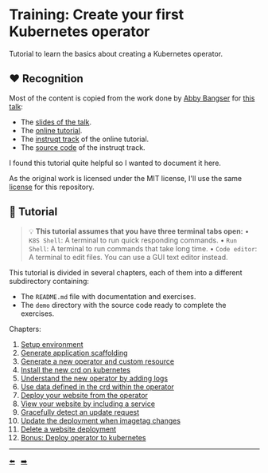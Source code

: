 # Training: Create your first Kubernetes operator

Tutorial to learn the basics about creating a Kubernetes operator.


## ❤️ Recognition

Most of the content is copied from the work done by [Abby Bangser](https://hachyderm.io/@abangser) for [this talk](https://www.youtube.com/watch?v=fDkoxrz7BXw):

- The [slides of the talk](https://static.sched.com/hosted_files/kccncna2022/52/Tutorial%20Becoming%20a%20Kubernetes%20Developer_%20Writing%20Your%20First%20Operator.pdf).
- The [online tutorial](https://abangser.gitbook.io/kubecon2022/content/online-tutorial).
- The [instruqt track](https://play.instruqt.com/syntasso/invite/oqyqsyhwlzyi) of the online tutorial.
- The [source code](https://play.instruqt.com/syntasso/invite/oqyqsyhwlzyi) of the instruqt track.

I found this tutorial quite helpful so I wanted to document it here.

As the original work is licensed under the MIT license, I'll use the same [license](LICENSE.md) for this repository.


## 🐾 Tutorial

> 💡 **This tutorial assumes that you have three terminal tabs open:**
  • `K8S Shell`: A terminal to run quick responding commands.
  • `Run Shell`: A terminal to run commands that take long time.
  • `Code editor`: A terminal to edit files. You can use a GUI text editor instead.

This tutorial is divided in several chapters, each of them into a different subdirectory containing:

- The `README.md` file with documentation and exercises.
- The `demo` directory with the source code ready to complete the exercises.

Chapters:

1. [Setup environment](01-setup-environment)
1. [Generate application scaffolding](02-generate-application-scaffolding)
1. [Generate a new operator and custom resource](03-generate-a-new-operator-and-custom-resource)
1. [Install the new crd on kubernetes](04-install-the-new-crd-on-kubernetes)
1. [Understand the new operator by adding logs](05-understand-the-new-operator-by-adding-logs)
1. [Use data defined in the crd within the operator](06-use-data-defined-in-the-crd-within-the-operator)
1. [Deploy your website from the operator](07-deploy-your-website-from-the-operator)
1. [View your website by including a service](08-view-your-website-by-including-a-service)
1. [Gracefully detect an update request](09-gracefully-detect-an-update-request)
1. [Update the deployment when imagetag changes](10-update-the-deployment-when-imagetag-changes)
1. [Delete a website deployment](11-delete-a-website-deployment)
1. [Bonus: Deploy operator to kubernetes](12-bonus-deploy-operator-to-kubernetes)


<hr>
<a href="12-bonus-deploy-operator-to-kubernetes/README.md">⬅️</a>
&nbsp;
<a href="01-setup-environment/README.md">➡️</a>
